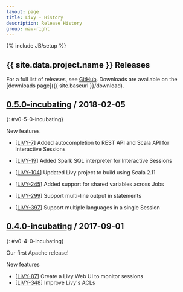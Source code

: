 ```yaml
---
layout: page
title: Livy - History
description: Release History
group: nav-right
---
```

<!--
{% comment %}
Licensed to the Apache Software Foundation (ASF) under one or more
contributor license agreements.  See the NOTICE file distributed with
this work for additional information regarding copyright ownership.
The ASF licenses this file to you under the Apache License, Version 2.0
(the "License"); you may not use this file except in compliance with
the License.  You may obtain a copy of the License at

http://www.apache.org/licenses/LICENSE-2.0

Unless required by applicable law or agreed to in writing, software
distributed under the License is distributed on an "AS IS" BASIS,
WITHOUT WARRANTIES OR CONDITIONS OF ANY KIND, either express or implied.
See the License for the specific language governing permissions and
limitations under the License.
{% endcomment %}
-->

{% include JB/setup %}

## {{ site.data.project.name }} Releases

For a full list of releases, see
<a href="https://github.com/apache/{{ site.data.project.incubator_name }}/releases">GitHub</a>.
Downloads are available on the
[downloads page]({{ site.baseurl }}/download).

## <a href="https://github.com/apache/{{ site.data.project.incubator_name }}/releases/tag/v0.5.0-incubating">0.5.0-incubating</a> / 2018-02-05
{: #v0-5-0-incubating}

New features

* [<a href="https://issues.apache.org/jira/browse/LIVY-7">LIVY-7</a>]
  Added autocompletion to REST API and Scala API for Interactive Sessions

* [<a href="https://issues.apache.org/jira/browse/LIVY-19">LIVY-19</a>]
  Added Spark SQL interpreter for Interactive Sessions

* [<a href="https://issues.apache.org/jira/browse/LIVY-104">LIVY-104</a>]
  Updated Livy project to build using Scala 2.11

* [<a href="https://issues.apache.org/jira/browse/LIVY-245">LIVY-245</a>]
  Added support for shared variables across Jobs

* [<a href="https://issues.apache.org/jira/browse/LIVY-299">LIVY-299</a>]
  Support multi-line output in statements

* [<a href="https://issues.apache.org/jira/browse/LIVY-397">LIVY-397</a>]
  Support multiple languages in a single Session

## <a href="https://github.com/apache/{{ site.data.project.incubator_name }}/releases/tag/v0.4.0-incubating">0.4.0-incubating</a> / 2017-09-01
{: #v0-4-0-incubating}

Our first Apache release!

New features

* [<a href="https://issues.apache.org/jira/browse/LIVY-87">LIVY-87</a>]
  Create a Livy Web UI to monitor sessions
* [<a href="https://issues.apache.org/jira/browse/LIVY-348">LIVY-348</a>]
  Improve Livy's ACLs
